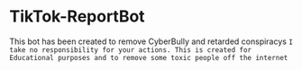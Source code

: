 # TikTok-ReportBot
This bot has been created to remove CyberBully and retarded conspiracys ```I take no responsibility for your actions. This is created for Educational purposes and to remove some toxic people off the internet ```
